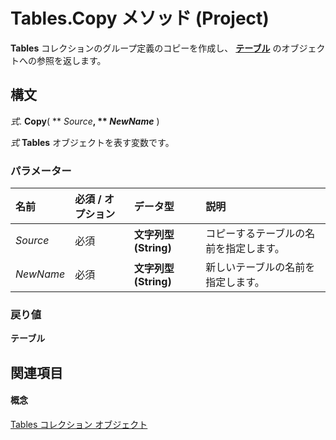 
# Tables.Copy メソッド (Project)

 **Tables** コレクションのグループ定義のコピーを作成し、 **[テーブル](f50f5d2d-a733-c5b0-16d8-e4ee98943321.md)** のオブジェクトへの参照を返します。


## 構文

 _式_. **Copy**( ** _Source_**, ** _NewName_** )

 _式_ **Tables** オブジェクトを表す変数です。


### パラメーター



|**名前**|**必須 / オプション**|**データ型**|**説明**|
|:-----|:-----|:-----|:-----|
| _Source_|必須|**文字列型 (String)**|コピーするテーブルの名前を指定します。|
| _NewName_|必須|**文字列型 (String)**|新しいテーブルの名前を指定します。|

### 戻り値

 **テーブル**


## 関連項目


#### 概念


[Tables コレクション オブジェクト](0a8b7dd0-b42b-ed96-4d66-c5d35ddeb8ad.md)